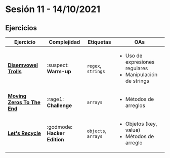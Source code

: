 # Sesión 11 - 14/10/2021

## Ejercicios

| Ejercicio                                                        | Complejidad                    | Etiquetas                    | OAs                                                                               |
| ---------------------------------------------------------------- | ------------------------------ | ---------------------------- | --------------------------------------------------------------------------------- |
| [**Disemvowel Trolls**](exercises/disemvowel-trolls/README.md) | :suspect: **Warm-up** | `regex`, `strings` | <ul><li> Uso de expresiones regulares </li><li> Manipulación de strings </li></ul>  |
| [**Moving Zeros To The End**](exercises/move-zeros/README.md) | :rage1: **Challenge** | `arrays` | <ul><li>Métodos de arreglos</li></ul>  |
| [**Let's Recycle**](exercises/lets-recycle/README.md) | :godmode: **Hacker Edition** | `objects`, `arrays`| <ul><li>Objetos (key, value)</li><li>Métodos de arreglo</li></ul>  |
